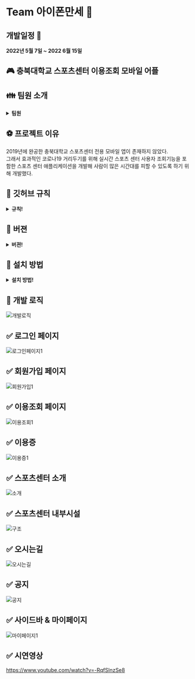 # Team 아이폰만세 :pushpin:
## 개발일정 :triangular_flag_on_post:
<b>2022년 5월 7일 ~ 2022 6월 15일</b>
## :video_game: 충북대학교 스포츠센터 이용조회 모바일 어플
## :family: 팀원 소개
<details markdown="1">
<summary><strong>팀원</strong></summary>

* 팀장 임상우(the-groot) [Github](https://github.com/the-groot)
역할: SQlite을 이용한 로그인,회원가입페이지 구현  
MPAndroidChart의 BarChart를 이용한 운동시간 기록 마이페이지 구현
* 팀원 권성민(kwonja) [Github](https://github.com/kwonja)
* 팀원 이인규(Evergyu) [Github](https://github.com/Evergyu)
역할: 
* 팀원 노민성(maatanyy) [Github](https://github.com/maatanyy)

</details>

## :soccer: 프로젝트 이유
2019년에 완공한 충북대학교 스포츠센터 전용 모바일 앱이 존재하지 않았다. <br>
그래서 효과적인 코로나19 거리두기를 위해 실시간 스포츠 센터 사용자 조회기능을 포함한 스포츠 센터 애플리케이션을 개발해 사람이 많은 시간대를 피할 수 있도록 하기 위해 개발했다.

## :blue_book: 깃허브 규칙
<details markdown="1">
<summary><strong>규칙!</strong></summary>
 <h3>1. Divde Develop Part </h3>
 <h3>2. Make Issue </h3>
 <h3>3. Make branch accroding to issue number  </h3>
 <h3>4. Final Modification merge to main branch  </h3>
</details>

## :green_book: 버젼
<details markdown="1">
<summary><strong>버젼!</strong></summary>
 <h3>Android Studio : Bumblebee | 2021.1.1 Patch3</h3>
 <h3>Android Gradle Plugin Version : 2.2.3  </h3>
 <h3>Gradle Version : 7.3</h3>
 <h3>Java : 1.8.0_331</h3>
 <h3>Emulator : Galaxy S10e (SM-G970N)</h3>
 </details>


## :closed_book: 설치 방법
<details markdown="1">
<summary><strong>설치 방법!</strong></summary>
 <h3>1. Install Android Studio</h3>
 <h3>2. Check Version [File]->[Project Structure]->[Project] </h3>
 <h3>3. Create Emulator or Connect Android Device</h3>
 <h3>4. Run 'app' (Shift+F10)</h3>
</details>

## :orange_book: 개발 로직
![개발로직](https://user-images.githubusercontent.com/42410000/174732714-4336eea9-639a-4c62-a784-23b88a5a89f8.jpg)

## ✅ 로그인 페이지
![로그인페이지1](https://user-images.githubusercontent.com/42410000/174727322-89fc9d10-c723-4563-99d7-0502988d8529.png)
## ✅ 회원가입 페이지
![회원가입1](https://user-images.githubusercontent.com/42410000/174727918-135239a6-41c3-49b7-9037-e6a18a855770.jpg)
## ✅ 이용조회 페이지
![이용조회1](https://user-images.githubusercontent.com/42410000/174727635-fe07ef6e-f488-4764-ba25-db864ba9a949.png)
## ✅ 이용증
![이용증1](https://user-images.githubusercontent.com/42410000/174730436-9abf7910-08cc-4b80-b33f-99a1c646d324.png)
## ✅ 스포츠센터 소개
![소개](https://user-images.githubusercontent.com/42410000/174731793-75225266-2132-4ffa-ab02-50ce580637c0.jpg)
## ✅ 스포츠센터 내부시설
![구조](https://user-images.githubusercontent.com/42410000/174731880-0471206f-f05b-41e5-a900-da6fdb8e3d70.jpg)
## ✅ 오시는길
![오시는길](https://user-images.githubusercontent.com/42410000/174731939-671960a4-b6b0-4dfa-852e-385c1c8711db.jpg)
## ✅ 공지
![공지](https://user-images.githubusercontent.com/42410000/174731967-f04fa29a-cf4c-4d00-8fa6-3cd238707a28.jpg)
## ✅ 사이드바 & 마이페이지
![마이페이지1](https://user-images.githubusercontent.com/42410000/174732513-1471bdf5-641a-411b-b14b-dc01f405c83b.png)
## ✅ 시연영상
<a href="https://www.youtube.com/watch?v=-RqfSlnzSe8" target='_blank'>https://www.youtube.com/watch?v=-RqfSlnzSe8</a>




